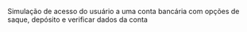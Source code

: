 Simulação de acesso do usuário a uma conta bancária com opções de saque, depósito e verificar dados da conta
